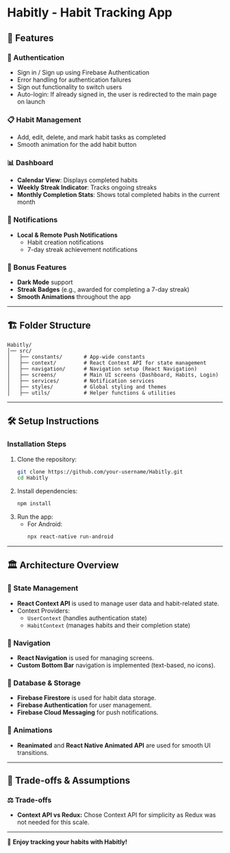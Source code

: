 # Habitly - Habit Tracking App

## 📌 Features

### 🔑 Authentication
- Sign in / Sign up using Firebase Authentication
- Error handling for authentication failures
- Sign out functionality to switch users
- Auto-login: If already signed in, the user is redirected to the main page on launch

### 📋 Habit Management
- Add, edit, delete, and mark habit tasks as completed
- Smooth animation for the add habit button

### 📊 Dashboard
- **Calendar View**: Displays completed habits
- **Weekly Streak Indicator**: Tracks ongoing streaks
- **Monthly Completion Stats**: Shows total completed habits in the current month

### 🔔 Notifications
- **Local & Remote Push Notifications**
  - Habit creation notifications
  - 7-day streak achievement notifications

### 🎨 Bonus Features
- **Dark Mode** support
- **Streak Badges** (e.g., awarded for completing a 7-day streak)
- **Smooth Animations** throughout the app

---

## 🏗️ Folder Structure

```
Habitly/
│── src/
│   ├── constants/       # App-wide constants
│   ├── context/         # React Context API for state management
│   ├── navigation/      # Navigation setup (React Navigation)
│   ├── screens/         # Main UI screens (Dashboard, Habits, Login)
│   ├── services/        # Notification services
│   ├── styles/          # Global styling and themes
│   ├── utils/           # Helper functions & utilities
```

---

## 🛠️ Setup Instructions

### Installation Steps

1. Clone the repository:
   ```sh
   git clone https://github.com/your-username/Habitly.git
   cd Habitly
   ```
2. Install dependencies:
   ```sh
   npm install
   ```
3. Run the app:
   - For Android:
     ```sh
     npx react-native run-android
     ```

---

## 🏛️ Architecture Overview

### 🔹 State Management
- **React Context API** is used to manage user data and habit-related state.
- Context Providers:
  - `UserContext` (handles authentication state)
  - `HabitContext` (manages habits and their completion state)

### 🔹 Navigation
- **React Navigation** is used for managing screens.
- **Custom Bottom Bar** navigation is implemented (text-based, no icons).

### 🔹 Database & Storage
- **Firebase Firestore** is used for habit data storage.
- **Firebase Authentication** for user management.
- **Firebase Cloud Messaging** for push notifications.

### 🔹 Animations
- **Reanimated** and **React Native Animated API** are used for smooth UI transitions.

---

## 🔄 Trade-offs & Assumptions

### ⚖️ Trade-offs
- **Context API vs Redux:** Chose Context API for simplicity as Redux was not needed for this scale.


---

🚀 **Enjoy tracking your habits with Habitly!**

